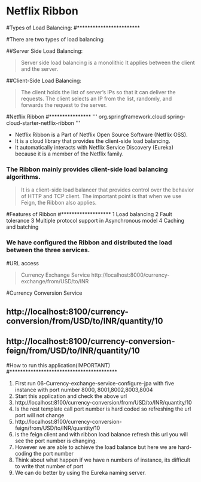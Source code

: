 # Netflix Ribbon
	
#Types of Load Balancing:
#************************

#There are two types of load balancing

##Server Side Load Balancing: 
>	Server side load balancing is a monolithic It applies between the client and the server. 

##Client-Side Load Balancing: 
>	The client holds the list of server’s IPs so that it can deliver the requests. 
	The client selects an IP from the list, randomly, and forwards the request to the server.


#Netflix Ribbon
#****************
'''
<dependency>
			<groupId>org.springframework.cloud</groupId>
			<artifactId>spring-cloud-starter-netflix-ribbon</artifactId>
</dependency>
'''

>
* Netflix Ribbon is a Part of Netflix Open Source Software (Netflix OSS). 
* It is a cloud library that provides the client-side load balancing. 
* It automatically interacts with Netflix Service Discovery (Eureka) because it is a member of the Netflix family.


### The Ribbon mainly provides client-side load balancing algorithms. 
>	It is a client-side load balancer that provides control over the behavior of HTTP and TCP client. 
>	The important point is that when we use Feign, the Ribbon also applies.
	
#Features of Ribbon
#*******************
1 Load balancing
2 Fault tolerance
3 Multiple protocol support in Asynchronous model
4 Caching and batching

### We have configured the Ribbon and distributed the load between the three services.


#URL access
>Currency Exchange Service
 http://localhost:8000/currency-exchange/from/USD/to/INR

#Currency Conversion Service
## http://localhost:8100/currency-conversion/from/USD/to/INR/quantity/10
## http://localhost:8100/currency-conversion-feign/from/USD/to/INR/quantity/10

#How to run this application(IMPORTANT)
#*****************************************
>
1. First run 06-Currency-exchange-service-configure-jpa with five instance with port number 8000, 8001,8002,8003,8004
2. Start this application and check the above url
3. http://localhost:8100/currency-conversion/from/USD/to/INR/quantity/10
4. Is the rest template call port number is hard coded so refreshing the url port will not change
5. http://localhost:8100/currency-conversion-feign/from/USD/to/INR/quantity/10
6. is the feign client and with ribbon load balance refresh this url you will see the port number is changing.
7. However we are able to achieve the load balance but here we are hard-coding the port number
8. Think about what happen if we have n numbers of instance, its difficult to write that number of port
9. We can do better by using the Eureka naming server.














